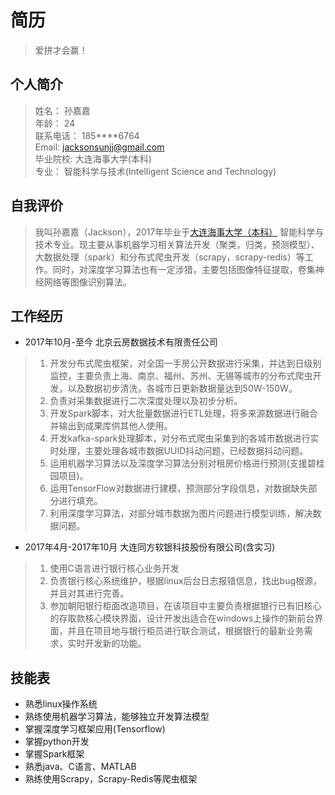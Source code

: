 
简历
==

> 爱拼才会赢！


个人简介
--

> 姓名： 孙嘉嘉   
> 年龄： 24   
> 联系电话： 185****6764  
> Email: jacksonsunjj@gmail.com   
> 毕业院校: 大连海事大学(本科)   
> 专业： 智能科学与技术(Intelligent Science and Technology)   

自我评价
--

> 我叫孙嘉嘉（Jackson），2017年毕业于[大连海事大学（本科）](https://baike.baidu.com/item/%E5%A4%A7%E8%BF%9E%E6%B5%B7%E4%BA%8B%E5%A4%A7%E5%AD%A6/193123)
> 智能科学与技术专业。现主要从事机器学习相关算法开发（聚类，归类，预测模型）、大数据处理（spark）和分布式爬虫开发（scrapy，scrapy-redis）等工作。同时，对深度学习算法也有一定涉猎，主要包括图像特征提取，卷集神经网络等图像识别算法。

工作经历
--

- 2017年10月-至今    北京云房数据技术有限责任公司
> 1. 开发分布式爬虫框架，对全国一手房公开数据进行采集，并达到日级别监控，主要负责上海、南京、福州、苏州、无锡等城市的分布式爬虫开发，以及数据初步清洗，各城市日更新数据量达到50W-150W。
> 2. 负责对采集数据进行二次深度处理以及初步分析。
> 3. 开发Spark脚本，对大批量数据进行ETL处理，将多来源数据进行融合并输出到成果库供其他人使用。
> 4. 开发kafka-spark处理脚本，对分布式爬虫采集到的各城市数据进行实时处理，主要处理各城市数据UUID抖动问题，已经数据抖动问题。
> 5. 运用机器学习算法以及深度学习算法分别对租房价格进行预测(支援碧桂园项目)。
> 6. 运用TensorFlow对数据进行建模，预测部分字段信息，对数据缺失部分进行填充。
> 7. 利用深度学习算法，对部分城市数据为图片问题进行模型训练，解决数据问题。


- 2017年4月-2017年10月    大连同方软银科技股份有限公司(含实习)
> 1. 使用C语言进行银行核心业务开发
> 2. 负责银行核心系统维护，根据linux后台日志报错信息，找出bug根源，并且对其进行完善。
> 3. 参加朝阳银行柜面改造项目，在该项目中主要负责根据银行已有旧核心的存取款核心模块界面，设计开发出适合在windows上操作的新前台界面，并且在项目地与银行柜员进行联合测试，根据银行的最新业务需求，实时开发新的功能。


技能表
--

- 熟悉linux操作系统
- 熟练使用机器学习算法，能够独立开发算法模型
- 掌握深度学习框架应用(Tensorflow)
- 掌握python开发
- 掌握Spark框架
- 熟悉java、C语言、MATLAB
- 熟练使用Scrapy，Scrapy-Redis等爬虫框架
